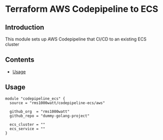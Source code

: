 # Terraform AWS Codepipeline to ECS

## Introduction

This module sets up AWS Codepipeline that CI/CD to an existing ECS cluster

## Contents

- [Usage](#usage)

## Usage

```hcl
module "codepipeline_ecs" {
  source = "rms1000watt/codepipeline-ecs/aws"

  github_org  = "rms1000watt"
  github_repo = "dummy-golang-project"

  ecs_cluster = ""
  ecs_service = ""
}
```
